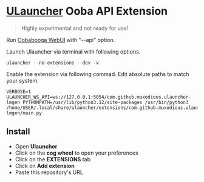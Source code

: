 # [ULauncher](https://ulauncher.io/) Ooba API Extension

>Highly experimental and not ready for use!



Run [Oobabooga WebUI](https://github.com/oobabooga/text-generation-webui) with "--api" option. 

Launch Ulauncher via terminal with following options.

```
ulauncher --no-extensions --dev -v
```

Enable the extension via following commad. Edit absolute paths to match your system. 

```
VERBOSE=1 ULAUNCHER_WS_API=ws://127.0.0.1:5054/com.github.muxodious.ulauncher-lmgen PYTHONPATH=/usr/lib/python3.12/site-packages /usr/bin/python3 /home/USER/.local/share/ulauncher/extensions/com.github.muxodious.ulauncher-lmgen/main.py
```





## Install

- Open **Ulauncher**
- Click on the **cog wheel** to open your preferences
- Click on the **EXTENSIONS** tab
- Click on **Add extension**
- Paste this repository's URL
